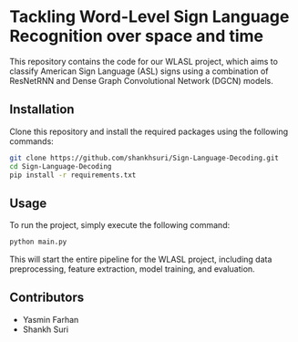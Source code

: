 
# Tackling Word-Level Sign Language Recognition over space and time


This repository contains the code for our WLASL project, which aims to classify American Sign Language (ASL) signs using a combination of ResNetRNN and Dense Graph Convolutional Network (DGCN) models.

## Installation

Clone this repository and install the required packages using the following commands:

```bash
git clone https://github.com/shankhsuri/Sign-Language-Decoding.git
cd Sign-Language-Decoding
pip install -r requirements.txt
```

## Usage

To run the project, simply execute the following command:
```bash
python main.py
```
This will start the entire pipeline for the WLASL project, including data preprocessing, feature extraction, model training, and evaluation.

## Contributors

- Yasmin Farhan
- Shankh Suri

